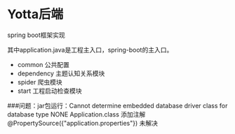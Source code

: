 # Yotta后端
spring boot框架实现

其中application.java是工程主入口，spring-boot的主入口。

- common 公共配置
- dependency 主题认知关系模块
- spider 爬虫模块
- start  工程启动检查模块


###问题：jar包运行：Cannot determine embedded database driver class for database type NONE
Application.class 添加注解
@PropertySource({"application.properties"})
未解决